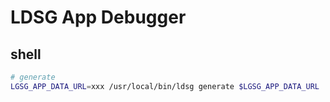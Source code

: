 # LDSG App Debugger

## shell

```sh
# generate
LGSG_APP_DATA_URL=xxx /usr/local/bin/ldsg generate $LGSG_APP_DATA_URL
```